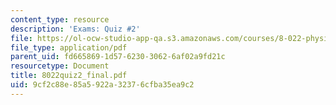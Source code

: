 ```yaml
---
content_type: resource
description: 'Exams: Quiz #2'
file: https://ol-ocw-studio-app-qa.s3.amazonaws.com/courses/8-022-physics-ii-electricity-and-magnetism-fall-2002/9cf2c88e85a5922a32376cfba35ea9c2_8022quiz2_final.pdf
file_type: application/pdf
parent_uid: fd665869-1d57-6230-3062-6af02a9fd21c
resourcetype: Document
title: 8022quiz2_final.pdf
uid: 9cf2c88e-85a5-922a-3237-6cfba35ea9c2
---
```


